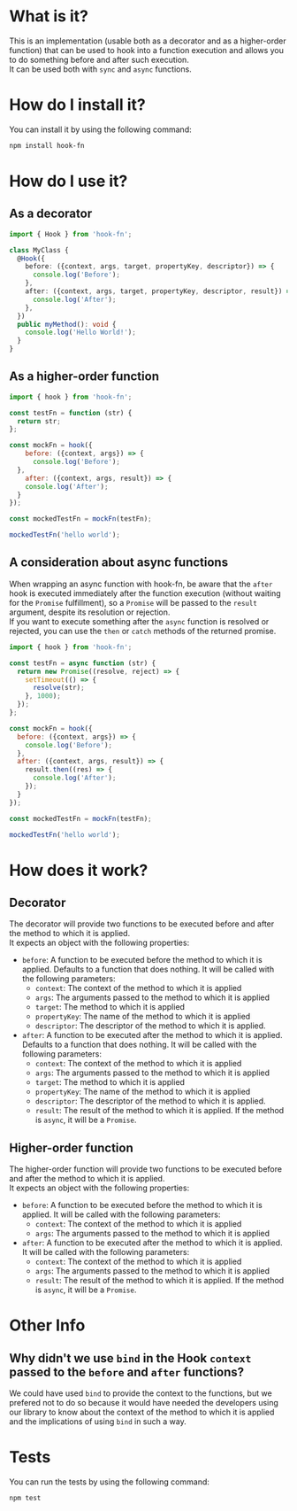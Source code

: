 # What is it?

This is an implementation (usable both as a decorator and as a higher-order function) that can be used to hook into a function execution and allows you to do something before and after such execution.  
It can be used both with `sync` and `async` functions.

# How do I install it?

You can install it by using the following command:

```bash
npm install hook-fn
```

# How do I use it?

## As a decorator

```typescript
import { Hook } from 'hook-fn';

class MyClass {
  @Hook({
    before: ({context, args, target, propertyKey, descriptor}) => {
      console.log('Before');
    },
    after: ({context, args, target, propertyKey, descriptor, result}) => {
      console.log('After');
    },
  })
  public myMethod(): void {
    console.log('Hello World!');
  }
}
```

## As a higher-order function

```js
import { hook } from 'hook-fn';

const testFn = function (str) {
  return str;
};

const mockFn = hook({
    before: ({context, args}) => {
      console.log('Before');
  },
    after: ({context, args, result}) => {
    console.log('After');
  }
});

const mockedTestFn = mockFn(testFn);

mockedTestFn('hello world');
```

## A consideration about async functions

When wrapping an async function with hook-fn, be aware that the `after` hook is executed immediately after the function execution (without waiting for the `Promise` fulfillment), so a `Promise` will be passed to the `result` argument, despite its resolution or rejection.  
If you want to execute something after the `async` function is resolved or rejected, you can use the `then` or `catch` methods of the returned promise.

```js
import { hook } from 'hook-fn';

const testFn = async function (str) {
  return new Promise((resolve, reject) => {
    setTimeout(() => {
      resolve(str);
    }, 1000);
  });
};

const mockFn = hook({
  before: ({context, args}) => {
    console.log('Before');
  },
  after: ({context, args, result}) => {
    result.then((res) => {
      console.log('After');
    });
  }
});

const mockedTestFn = mockFn(testFn);

mockedTestFn('hello world');
```

# How does it work?

## Decorator
The decorator will provide two functions to be executed before and after the method to which it is applied.  
It expects an object with the following properties:  
- `before`: A function to be executed before the method to which it is applied. Defaults to a function that does nothing. It will be called with the following parameters:
  - `context`: The context of the method to which it is applied
  - `args`: The arguments passed to the method to which it is applied
  - `target`: The method to which it is applied
  - `propertyKey`: The name of the method to which it is applied
  - `descriptor`: The descriptor of the method to which it is applied.
- `after`: A function to be executed after the method to which it is applied. Defaults to a function that does nothing. It will be called with the following parameters:
  - `context`: The context of the method to which it is applied
  - `args`: The arguments passed to the method to which it is applied
  - `target`: The method to which it is applied
  - `propertyKey`: The name of the method to which it is applied
  - `descriptor`: The descriptor of the method to which it is applied.
  - `result`: The result of the method to which it is applied. If the method is `async`, it will be a `Promise`.


## Higher-order function

The higher-order function will provide two functions to be executed before and after the method to which it is applied.  
It expects an object with the following properties:
- `before`: A function to be executed before the method to which it is applied. It will be called with the following parameters:
  - `context`: The context of the method to which it is applied
  - `args`: The arguments passed to the method to which it is applied
- `after`: A function to be executed after the method to which it is applied. It will be called with the following parameters:
  - `context`: The context of the method to which it is applied
  - `args`: The arguments passed to the method to which it is applied
  - `result`: The result of the method to which it is applied. If the method is `async`, it will be a `Promise`.

# Other Info

## Why didn't we use `bind` in the Hook `context` passed to the `before` and `after` functions?

We could have used `bind` to provide the context to the functions, but we prefered not to do so because it would have needed the developers using our library to know about the context of the method to which it is applied and the implications of using `bind` in such a way.

# Tests

You can run the tests by using the following command:

```bash
npm test
```
